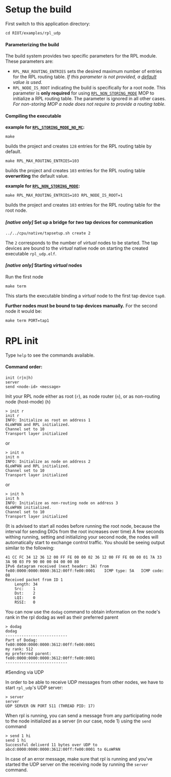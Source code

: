 # Setup the build
First switch to this application directory:

	cd RIOT/examples/rpl_udp

#### Parameterizing the build
The build system provides two specific parameters for the RPL module.
These parameters are:
 * `RPL_MAX_ROUTING_ENTRIES` sets the desired maximum number of entries for the RPL routing table. _If this parameter is not provided, a [default](https://github.com/RIOT-OS/RIOT/blob/master/sys/net/include/rpl/rpl_config.h#L139) value is used._
 * `RPL_NODE_IS_ROOT` indicating the build is specifically for a root node. This parameter is **only required** for using [`RPL_NON_STORING_MODE`](https://github.com/RIOT-OS/RIOT/blob/master/sys/net/include/rpl/rpl_config.h#L31) MOP to initialize a RPL routing table. The parameter is ignored in all other cases. _For non-storing MOP a node does not require to provide a routing table._

#### Compiling the executable
**example for [`RPL_STORING_MODE_NO_MC`](https://github.com/RIOT-OS/RIOT/blob/master/sys/net/include/rpl/rpl_config.h#L139):**

	make

builds the project and creates `128` entries for the RPL routing table by default.

	make RPL_MAX_ROUTING_ENTRIES=103

builds the project and creates `103` entries for the RPL routing table **overwriting** the default value.

**example for [`RPL_NON_STORING_MODE`](https://github.com/RIOT-OS/RIOT/blob/master/sys/net/include/rpl/rpl_config.h#L133):**

	make RPL_MAX_ROUTING_ENTRIES=103 RPL_NODE_IS_ROOT=1

builds the project and creates `103` entries for the RPL routing table for the root node.

#### _[native only]_ Set up a bridge for *two* tap devices for communication

	../../cpu/native/tapsetup.sh create 2

The `2` corresponds to the number of _virtual_ nodes to be started.
The tap devices are bound to the _virtual_ native node on starting the created executable `rpl_udp.elf`.

#### _[native only]_ Starting _virtual_ nodes
Run the first node

	make term

This starts the executable binding a _virtual_ node to the first tap device `tap0`.

**Further nodes must be bound to tap devices manually.**
For the second node it would be:

	make term PORT=tap1


# RPL init
Type ``help`` to see the commands available.

#### Command order:

	init (r|n|h)
	server
	send <node-id> <message>


Init your RPL node either as root (`r`), as node router (`n`), or as non-routing node (host-mode) (`h`)

	> init r
	init r
	INFO: Initialize as root on address 1
	6LoWPAN and RPL initialized.
	Channel set to 10
	Transport layer initialized

or

	> init n
	init n
	INFO: Initialize as node on address 2
	6LoWPAN and RPL initialized.
	Channel set to 10
	Transport layer initialized

or

	> init h
	init h
	INFO: Initialize as non-routing node on address 3
	6LoWPAN initialized.
	Channel set to 10
	Transport layer initialized

(It is advised to start all nodes before running the root node, because the interval for sending DIOs from the root increases over time)
A few seconds withing running, setting and initializing your second node, the nodes will automatically start to exchange control traffic. You should be seeing output similar to the following:

	41 CC FC 34 12 36 12 00 FF FE 00 00 02 36 12 00 FF FE 00 00 01 7A 33 3A 9B 03 F9 90 00 00 04 00 00 80
	IPv6 datagram received (next header: 3A) from fe80:0000:0000:0000:3612:00ff:fe00:0001 	 ICMP type: 5A 	 ICMP code: 08
	Received packet from ID 1
		Length:	34
		Src:	1
		Dst:	2
		LQI:	0
		RSSI:	0

You can now use the ``dodag`` command to obtain information on the node's rank in the rpl dodag as well as their preferred parent

	> dodag
	dodag
	---------------------------
	Part of Dodag:
	fe80:0000:0000:0000:3612:00ff:fe00:0001
	my rank: 512
	my preferred parent:
	fe80:0000:0000:0000:3612:00ff:fe00:0001
	---------------------------

#Sending via UDP

In order to be able to receive UDP messages from other nodes, we have to start `rpl_udp`'s UDP server:

	> server
	server
	UDP SERVER ON PORT 511 (THREAD PID: 17)

When rpl is running, you can send a message from any participating node to the node initialized as a server (in our case, node 1) using the ``send`` command

	> send 1 hi
	send 1 hi
	Successful deliverd 11 bytes over UDP to abcd:0000:0000:0000:3612:00ff:fe00:0001 to 6LoWPAN

In case of an error message, make sure that rpl is running and you've started the UDP server on the receiving node by running the ``server`` command.
